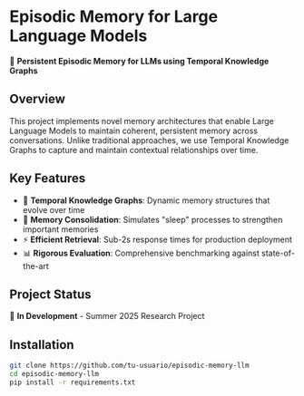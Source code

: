 # Episodic Memory for Large Language Models

🧠 **Persistent Episodic Memory for LLMs using Temporal Knowledge Graphs**

## Overview
This project implements novel memory architectures that enable Large Language Models to maintain coherent, persistent memory across conversations. Unlike traditional approaches, we use Temporal Knowledge Graphs to capture and maintain contextual relationships over time.

## Key Features
- 🔄 **Temporal Knowledge Graphs**: Dynamic memory structures that evolve over time
- 🧠 **Memory Consolidation**: Simulates "sleep" processes to strengthen important memories
- ⚡ **Efficient Retrieval**: Sub-2s response times for production deployment
- 📊 **Rigorous Evaluation**: Comprehensive benchmarking against state-of-the-art

## Project Status
🚧 **In Development** - Summer 2025 Research Project

## Installation
```bash
git clone https://github.com/tu-usuario/episodic-memory-llm
cd episodic-memory-llm
pip install -r requirements.txt

